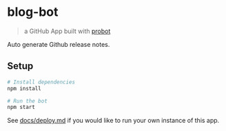 # blog-bot

> a GitHub App built with [probot](https://github.com/probot/probot)

Auto generate Github release notes.

## Setup

```sh
# Install dependencies
npm install

# Run the bot
npm start
```

See [docs/deploy.md](docs/deploy.md) if you would like to run your own instance of this app.
